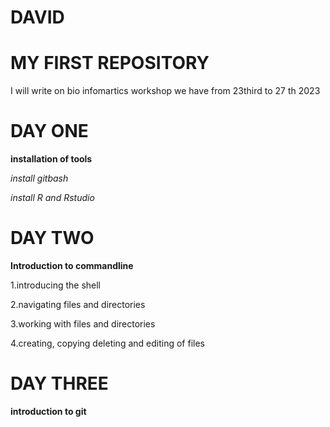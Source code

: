 # DAVID

# MY FIRST REPOSITORY

I will write on bio infomartics workshop we have from 23third to 27 th 2023

# DAY ONE
**installation of tools**


*install gitbash*

*install R and Rstudio*


# DAY TWO


**Introduction to commandline**

1.introducing the shell 

2.navigating files and directories

3.working with files and directories

4.creating, copying deleting and editing of files


# DAY THREE

**introduction to git**


